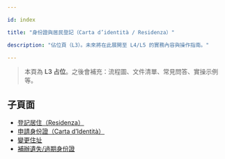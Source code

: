 ---
id: index
title: "身份證與居民登記（Carta d’identità / Residenza）"
description: "佔位頁（L3）。未來將在此展開至 L4/L5 的實務內容與操作指南。"
---


> 本頁為 **L3 占位**。之後會補充：流程圖、文件清單、常見問答、實操示例等。

## 子頁面

- [登記居住（Residenza）](./register-residenza/)
- [申請身份證（Carta d’Identità）](./apply-id-card/)
- [變更住址](./change-address/)
- [補辦遺失/過期身份證](./replace-id-card/)
